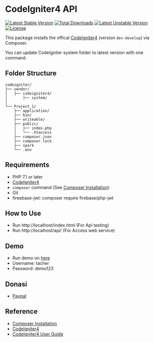 # CodeIgniter4 API

[![Latest Stable Version](https://poser.pugx.org/kenjis/codeigniter-composer-installer/v/stable)](https://packagist.org/packages/kenjis/codeigniter-composer-installer) [![Total Downloads](https://poser.pugx.org/kenjis/codeigniter-composer-installer/downloads)](https://packagist.org/packages/kenjis/codeigniter-composer-installer) [![Latest Unstable Version](https://poser.pugx.org/kenjis/codeigniter-composer-installer/v/unstable)](https://packagist.org/packages/kenjis/codeigniter-composer-installer) [![License](https://poser.pugx.org/kenjis/codeigniter-composer-installer/license)](https://packagist.org/packages/kenjis/codeigniter-composer-installer)

This package installs the offical [CodeIgniter4](https://github.com/bcit-ci/CodeIgniter4) (version `dev-develop`) via Composer.

You can update CodeIgniter system folder to latest version with one command.

## Folder Structure

```
codeigniter/
├── vendor/
│   ├── codeigniter4/
│       ├── system/
│       
└── Project_1/
    ├── application/
    ├── bin/
    ├── writeable/
    ├── public/
    │   ├── index.php
    │   └── .htaccess
    ├── composer.json
    ├── composer.lock
    ├── spark
    └── .env
```

## Requirements

* PHP 7.1 or later
* [CodeIgniter4](https://github.com/bcit-ci/CodeIgniter4)
* `composer` command (See [Composer Installation](https://getcomposer.org/doc/00-intro.md#installation-linux-unix-osx))
* Git
* fireebase-jwt: composer require firebase/php-jwt

## How to Use

* Run http://localhost/index.html (For Api testing)
* Run http://localhost/api/ (For Access web service)

## Demo

* Run demo on [here](https://api-ci4.e-project-tech.com/index.html#) 
* Username: tacher
* Password: demo123
 
## Donasi
* [Paypal](https://www.paypal.me/harjito) 

## Reference

* [Composer Installation](https://getcomposer.org/doc/00-intro.md#installation-linux-unix-osx)
* [CodeIgniter4](https://github.com/bcit-ci/CodeIgniter4)
* [CodeIgniter4 User Guide](https://bcit-ci.github.io/CodeIgniter4/)
 